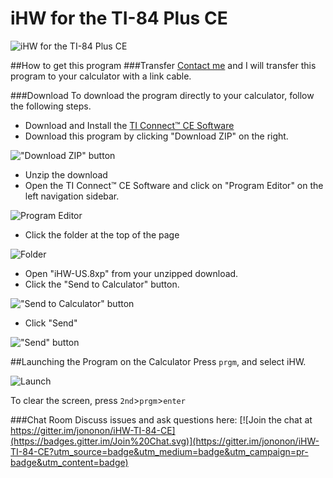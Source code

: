 # iHW for the TI-84 Plus CE

![iHW for the TI-84 Plus CE](http://jonathandamico.me/ti.png)

##How to get this program
###Transfer
[Contact me](http://jonathandamico.me/contact) and I will transfer this program to your calculator with a link cable.

###Download
To download the program directly to your calculator, follow the following steps.

* Download and Install the [TI Connect™ CE Software](https://education.ti.com/en/us/products/computer_software/connectivity-software/ti-connect-ce-software/tabs/overview)
* Download this program by clicking "Download ZIP" on the right.

!["Download ZIP" button](http://puu.sh/jWRgp/4a6940d1d3.png)
* Unzip the download
* Open the TI Connect™ CE Software and click on "Program Editor" on the left navigation sidebar.

![Program Editor](http://puu.sh/jWRl7/bbc01ee758.png)

* Click the folder at the top of the page

![Folder](http://puu.sh/jWRm5/4937683a3d.png)

* Open "iHW-US.8xp" from your unzipped download.
* Click the "Send to Calculator" button.

!["Send to Calculator" button](http://puu.sh/jWR4B/4dab64d0d3.png)

* Click "Send"

!["Send" button](http://puu.sh/jWR8y/42e05b3f18.png)

##Launching the Program on the Calculator
Press `prgm`, and select iHW.

![Launch](http://puu.sh/jWRrU/4f85d304a7.png)

To clear the screen, press `2nd`>`prgm`>`enter`

###Chat Room
Discuss issues and ask questions here:
[![Join the chat at https://gitter.im/jononon/iHW-TI-84-CE](https://badges.gitter.im/Join%20Chat.svg)](https://gitter.im/jononon/iHW-TI-84-CE?utm_source=badge&utm_medium=badge&utm_campaign=pr-badge&utm_content=badge)
